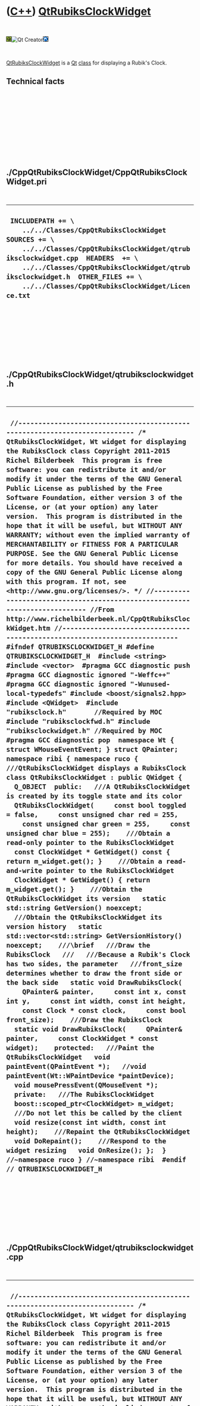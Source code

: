 
 

 

 

 

 

([C++](Cpp.md)) [QtRubiksClockWidget](CppQtRubiksClockWidget.md)
==================================================================

 

![Qt](PicQt.png)![Qt
Creator](PicQtCreator.png)![Lubuntu](PicLubuntu.png)

 

[QtRubiksClockWidget](CppQtRubiksClockWidget.md) is a [Qt](CppQt.md)
[class](CppClass.md) for displaying a Rubik's Clock.

Technical facts
---------------

 

 

 

 

 

 

./CppQtRubiksClockWidget/CppQtRubiksClockWidget.pri
---------------------------------------------------

 

  --------------------------------------------------------------------------------------------------------------------------------------------------------------------------------------------------------------------------------------------------------------------------------------------------
  ` INCLUDEPATH += \     ../../Classes/CppQtRubiksClockWidget  SOURCES += \     ../../Classes/CppQtRubiksClockWidget/qtrubiksclockwidget.cpp  HEADERS  += \     ../../Classes/CppQtRubiksClockWidget/qtrubiksclockwidget.h  OTHER_FILES += \     ../../Classes/CppQtRubiksClockWidget/Licence.txt`
  --------------------------------------------------------------------------------------------------------------------------------------------------------------------------------------------------------------------------------------------------------------------------------------------------

 

 

 

 

 

./CppQtRubiksClockWidget/qtrubiksclockwidget.h
----------------------------------------------

 

  ---------------------------------------------------------------------------------------------------------------------------------------------------------------------------------------------------------------------------------------------------------------------------------------------------------------------------------------------------------------------------------------------------------------------------------------------------------------------------------------------------------------------------------------------------------------------------------------------------------------------------------------------------------------------------------------------------------------------------------------------------------------------------------------------------------------------------------------------------------------------------------------------------------------------------------------------------------------------------------------------------------------------------------------------------------------------------------------------------------------------------------------------------------------------------------------------------------------------------------------------------------------------------------------------------------------------------------------------------------------------------------------------------------------------------------------------------------------------------------------------------------------------------------------------------------------------------------------------------------------------------------------------------------------------------------------------------------------------------------------------------------------------------------------------------------------------------------------------------------------------------------------------------------------------------------------------------------------------------------------------------------------------------------------------------------------------------------------------------------------------------------------------------------------------------------------------------------------------------------------------------------------------------------------------------------------------------------------------------------------------------------------------------------------------------------------------------------------------------------------------------------------------------------------------------------------------------------------------------------------------------------------------------------------------------------------------------------------------------------------------------------------------------------------------------------------------------------------------------------------------------------------------------------------------------------------------------------------------------------------------------------------------------------------------------------------------------------------------------------------------------------------------------------------------------------------------------------------------------------------------------------------------------------------------------------------------------------------------------------------------------------------------------------------------------------------------------------------------------------------------------------------------
  ` //--------------------------------------------------------------------------- /* QtRubiksClockWidget, Wt widget for displaying the RubiksClock class Copyright 2011-2015 Richel Bilderbeek  This program is free software: you can redistribute it and/or modify it under the terms of the GNU General Public License as published by the Free Software Foundation, either version 3 of the License, or (at your option) any later version.  This program is distributed in the hope that it will be useful, but WITHOUT ANY WARRANTY; without even the implied warranty of MERCHANTABILITY or FITNESS FOR A PARTICULAR PURPOSE. See the GNU General Public License for more details. You should have received a copy of the GNU General Public License along with this program. If not, see <http://www.gnu.org/licenses/>. */ //--------------------------------------------------------------------------- //From http://www.richelbilderbeek.nl/CppQtRubiksClockWidget.htm //--------------------------------------------------------------------------- #ifndef QTRUBIKSCLOCKWIDGET_H #define QTRUBIKSCLOCKWIDGET_H  #include <string> #include <vector>  #pragma GCC diagnostic push #pragma GCC diagnostic ignored "-Weffc++" #pragma GCC diagnostic ignored "-Wunused-local-typedefs" #include <boost/signals2.hpp>  #include <QWidget>  #include "rubiksclock.h"       //Required by MOC #include "rubiksclockfwd.h" #include "rubiksclockwidget.h" //Required by MOC #pragma GCC diagnostic pop  namespace Wt { struct WMouseEventEvent; } struct QPainter;  namespace ribi { namespace ruco {  ///QtRubiksClockWidget displays a RubiksClock class QtRubiksClockWidget : public QWidget {   Q_OBJECT  public:   ///A QtRubiksClockWidget is created by its toggle state and its color   QtRubiksClockWidget(     const bool toggled = false,     const unsigned char red = 255,     const unsigned char green = 255,     const unsigned char blue = 255);    ///Obtain a read-only pointer to the RubiksClockWidget   const ClockWidget * GetWidget() const { return m_widget.get(); }    ///Obtain a read-and-write pointer to the RubiksClockWidget   ClockWidget * GetWidget() { return m_widget.get(); }    ///Obtain the QtRubiksClockWidget its version   static std::string GetVersion() noexcept;    ///Obtain the QtRubiksClockWidget its version history   static std::vector<std::string> GetVersionHistory() noexcept;    ///\brief   ///Draw the RubiksClock   ///   ///Because a Rubik's Clock has two sides, the parameter   ///front_size determines whether to draw the front side or the back side   static void DrawRubiksClock(     QPainter& painter,     const int x, const int y,     const int width, const int height,     const Clock * const clock,     const bool front_size);    ///Draw the RubiksClock   static void DrawRubiksClock(     QPainter& painter,     const ClockWidget * const widget);    protected:   ///Paint the QtRubiksClockWidget   void paintEvent(QPaintEvent *);   //void paintEvent(Wt::WPaintDevice *paintDevice);   void mousePressEvent(QMouseEvent *);    private:   ///The RubiksClockWidget   boost::scoped_ptr<ClockWidget> m_widget;    ///Do not let this be called by the client   void resize(const int width, const int height);    ///Repaint the QtRubiksClockWidget   void DoRepaint();    ///Respond to the widget resizing   void OnResize(); };  } //~namespace ruco } //~namespace ribi  #endif // QTRUBIKSCLOCKWIDGET_H`
  ---------------------------------------------------------------------------------------------------------------------------------------------------------------------------------------------------------------------------------------------------------------------------------------------------------------------------------------------------------------------------------------------------------------------------------------------------------------------------------------------------------------------------------------------------------------------------------------------------------------------------------------------------------------------------------------------------------------------------------------------------------------------------------------------------------------------------------------------------------------------------------------------------------------------------------------------------------------------------------------------------------------------------------------------------------------------------------------------------------------------------------------------------------------------------------------------------------------------------------------------------------------------------------------------------------------------------------------------------------------------------------------------------------------------------------------------------------------------------------------------------------------------------------------------------------------------------------------------------------------------------------------------------------------------------------------------------------------------------------------------------------------------------------------------------------------------------------------------------------------------------------------------------------------------------------------------------------------------------------------------------------------------------------------------------------------------------------------------------------------------------------------------------------------------------------------------------------------------------------------------------------------------------------------------------------------------------------------------------------------------------------------------------------------------------------------------------------------------------------------------------------------------------------------------------------------------------------------------------------------------------------------------------------------------------------------------------------------------------------------------------------------------------------------------------------------------------------------------------------------------------------------------------------------------------------------------------------------------------------------------------------------------------------------------------------------------------------------------------------------------------------------------------------------------------------------------------------------------------------------------------------------------------------------------------------------------------------------------------------------------------------------------------------------------------------------------------------------------------------------------------------------------

 

 

 

 

 

./CppQtRubiksClockWidget/qtrubiksclockwidget.cpp
------------------------------------------------

 

  ----------------------------------------------------------------------------------------------------------------------------------------------------------------------------------------------------------------------------------------------------------------------------------------------------------------------------------------------------------------------------------------------------------------------------------------------------------------------------------------------------------------------------------------------------------------------------------------------------------------------------------------------------------------------------------------------------------------------------------------------------------------------------------------------------------------------------------------------------------------------------------------------------------------------------------------------------------------------------------------------------------------------------------------------------------------------------------------------------------------------------------------------------------------------------------------------------------------------------------------------------------------------------------------------------------------------------------------------------------------------------------------------------------------------------------------------------------------------------------------------------------------------------------------------------------------------------------------------------------------------------------------------------------------------------------------------------------------------------------------------------------------------------------------------------------------------------------------------------------------------------------------------------------------------------------------------------------------------------------------------------------------------------------------------------------------------------------------------------------------------------------------------------------------------------------------------------------------------------------------------------------------------------------------------------------------------------------------------------------------------------------------------------------------------------------------------------------------------------------------------------------------------------------------------------------------------------------------------------------------------------------------------------------------------------------------------------------------------------------------------------------------------------------------------------------------------------------------------------------------------------------------------------------------------------------------------------------------------------------------------------------------------------------------------------------------------------------------------------------------------------------------------------------------------------------------------------------------------------------------------------------------------------------------------------------------------------------------------------------------------------------------------------------------------------------------------------------------------------------------------------------------------------------------------------------------------------------------------------------------------------------------------------------------------------------------------------------------------------------------------------------------------------------------------------------------------------------------------------------------------------------------------------------------------------------------------------------------------------------------------------------------------------------------------------------------------------------------------------------------------------------------------------------------------------------------------------------------------------------------------------------------------------------------------------------------------------------------------------------------------------------------------------------------------------------------------------------------------------------------------------------------------------------------------------------------------------------------------------------------------------------------------------------------------------------------------------------------------------------------------------------------------------------------------------------------------------------------------------------------------------------------------------------------------------------------------------------------------------------------------------------------------------------------------------------------------------------------------------------------------------------------------------------------------------------------------------------------------------------------------------------------------------------------------------------------------------------------------
  ` //--------------------------------------------------------------------------- /* QtRubiksClockWidget, Wt widget for displaying the RubiksClock class Copyright 2011-2015 Richel Bilderbeek  This program is free software: you can redistribute it and/or modify it under the terms of the GNU General Public License as published by the Free Software Foundation, either version 3 of the License, or (at your option) any later version.  This program is distributed in the hope that it will be useful, but WITHOUT ANY WARRANTY; without even the implied warranty of MERCHANTABILITY or FITNESS FOR A PARTICULAR PURPOSE. See the GNU General Public License for more details. You should have received a copy of the GNU General Public License along with this program. If not, see <http://www.gnu.org/licenses/>. */ //--------------------------------------------------------------------------- //From http://www.richelbilderbeek.nl/CppQtRubiksClockWidget.htm //--------------------------------------------------------------------------- #pragma GCC diagnostic push #pragma GCC diagnostic ignored "-Weffc++" #pragma GCC diagnostic ignored "-Wunused-local-typedefs" #include "qtrubiksclockwidget.h"  #include <cassert> #include <iostream> #include <boost/bind.hpp> #include <boost/numeric/conversion/cast.hpp>  #include <QMouseEvent> #include <QPainter>  #include "dial.h" #include "qtdialwidget.h" #include "qttogglebuttonwidget.h" #include "rubiksclock.h" #include "rubiksclockdial.h" #include "rubiksclockdialwidget.h" #include "rubiksclockpegs.h" #include "rubiksclocktimes.h" #include "rubiksclockwidget.h" #include "togglebutton.h" #include "togglebuttonwidget.h" #include "trace.h"  #pragma GCC diagnostic pop  ribi::ruco::QtRubiksClockWidget::QtRubiksClockWidget(   const bool toggled,   const unsigned char red,   const unsigned char green,   const unsigned char blue)   : m_widget(new ClockWidget(toggled,red,green,blue)) {   assert(m_widget);    m_widget->m_signal_widget_flipped.connect(     boost::bind(       &ribi::ruco::QtRubiksClockWidget::DoRepaint,       this));    m_widget->GetRubiksClock()->m_signal_clock_changed.connect(     boost::bind(       &ribi::ruco::QtRubiksClockWidget::DoRepaint,       this));    m_widget->m_signal_geometry_changed.connect(     boost::bind(       &ribi::ruco::QtRubiksClockWidget::OnResize,       this));    m_widget->SetGeometry(0,0,200,200); }  void ribi::ruco::QtRubiksClockWidget::DoRepaint() {   this->update(); }  void ribi::ruco::QtRubiksClockWidget::DrawRubiksClock(   QPainter& painter,   const int left, const int top,   const int width, const int height,   const Clock * const clock,   const bool front_side) {   //Draw main clock ring   {     QPen pen = painter.pen();     pen.setColor(Qt::black);     painter.setPen(pen);   }   {     painter.setBrush(       QBrush(         QColor(           front_side ? 127 : 96,           front_side ? 127 : 96,           196         )       )     );   }   painter.drawEllipse(     static_cast<double>(left),     static_cast<double>(top),     static_cast<double>(width),     static_cast<double>(height)   );      //Draw the clocks and pegs   {     for (int y=0; y!=3; ++y)     {       for (int x=0; x!=3; ++x)       {         const boost::shared_ptr<ClockDialWidget> w           = (front_side ? clock->GetFrontTimes() : clock->GetBackTimes())->times[x][y];         QtDialWidget::DrawDial(           painter,           w->GetLeft(),           w->GetTop(),           w->GetWidth(),           w->GetHeight(),           w->GetRubiksClockDial()->GetDial()         );       }     }     //Draw the pegs     for (int y=0; y!=2; ++y)     {       for (int x=0; x!=2; ++x)       {         QtToggleButtonWidget::DrawToggleButton(           painter,           (front_side             ? clock->GetFrontPegs()             : clock->GetBackPegs())->m_pegs[x][y]         );       }     }   } }  void ribi::ruco::QtRubiksClockWidget::DrawRubiksClock(   QPainter& painter,   const ClockWidget * const widget) {   DrawRubiksClock(     painter,     widget->GetLeft(),     widget->GetTop(),     widget->GetWidth(),     widget->GetHeight(),     widget->GetRubiksClock(),     widget->GetDisplayFront()); }  std::string ribi::ruco::QtRubiksClockWidget::GetVersion() noexcept {   return "1.2"; }  std::vector<std::string> ribi::ruco::QtRubiksClockWidget::GetVersionHistory() noexcept {   return {     "2012-12-22: version 1.0: initial version"     "2014-01-23: version 1.1: put in namespace ruco",     "2014-03-28: version 1.2: replaced Rect by Boost.Geometry its box class"   }; }  void ribi::ruco::QtRubiksClockWidget::mousePressEvent(QMouseEvent * e) {   const int x = e->x();   const int y = e->y();    const bool is_left_button = e->button() == Qt::LeftButton;   m_widget->Click(x,y,is_left_button); }  void ribi::ruco::QtRubiksClockWidget::OnResize() {   resize(m_widget->GetWidth(),m_widget->GetHeight()); }  void ribi::ruco::QtRubiksClockWidget::paintEvent(QPaintEvent *) {   QPainter painter(this);   DrawRubiksClock(painter,m_widget.get()); }  void ribi::ruco::QtRubiksClockWidget::resize(const int width, const int height) {   QWidget::resize(width,height); }`
  ----------------------------------------------------------------------------------------------------------------------------------------------------------------------------------------------------------------------------------------------------------------------------------------------------------------------------------------------------------------------------------------------------------------------------------------------------------------------------------------------------------------------------------------------------------------------------------------------------------------------------------------------------------------------------------------------------------------------------------------------------------------------------------------------------------------------------------------------------------------------------------------------------------------------------------------------------------------------------------------------------------------------------------------------------------------------------------------------------------------------------------------------------------------------------------------------------------------------------------------------------------------------------------------------------------------------------------------------------------------------------------------------------------------------------------------------------------------------------------------------------------------------------------------------------------------------------------------------------------------------------------------------------------------------------------------------------------------------------------------------------------------------------------------------------------------------------------------------------------------------------------------------------------------------------------------------------------------------------------------------------------------------------------------------------------------------------------------------------------------------------------------------------------------------------------------------------------------------------------------------------------------------------------------------------------------------------------------------------------------------------------------------------------------------------------------------------------------------------------------------------------------------------------------------------------------------------------------------------------------------------------------------------------------------------------------------------------------------------------------------------------------------------------------------------------------------------------------------------------------------------------------------------------------------------------------------------------------------------------------------------------------------------------------------------------------------------------------------------------------------------------------------------------------------------------------------------------------------------------------------------------------------------------------------------------------------------------------------------------------------------------------------------------------------------------------------------------------------------------------------------------------------------------------------------------------------------------------------------------------------------------------------------------------------------------------------------------------------------------------------------------------------------------------------------------------------------------------------------------------------------------------------------------------------------------------------------------------------------------------------------------------------------------------------------------------------------------------------------------------------------------------------------------------------------------------------------------------------------------------------------------------------------------------------------------------------------------------------------------------------------------------------------------------------------------------------------------------------------------------------------------------------------------------------------------------------------------------------------------------------------------------------------------------------------------------------------------------------------------------------------------------------------------------------------------------------------------------------------------------------------------------------------------------------------------------------------------------------------------------------------------------------------------------------------------------------------------------------------------------------------------------------------------------------------------------------------------------------------------------------------------------------------------------------------------------------------------------------

 

 

 

 

 

 


